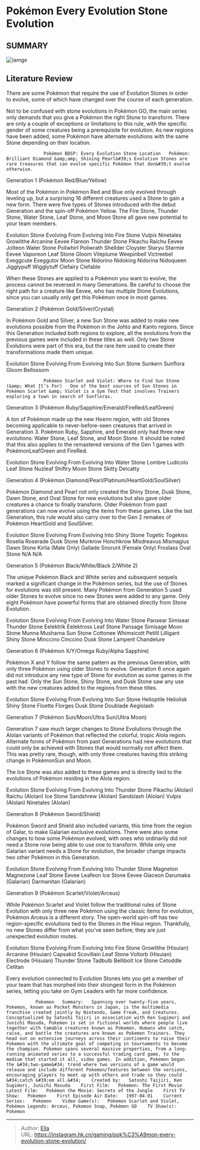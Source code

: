 # Pokémon Every Evolution Stone Evolution


## SUMMARY 

![iamge](https://static1.srcdn.com/wordpress/wp-content/uploads/2021/02/Pokemon-Evolution-Stones-Cover.jpg)

## Literature Review

There are some Pokémon that require the use of Evolution Stones in order to evolve, some of which have changed over the course of each generation.





Not to be confused with stone evolutions in Pokémon GO, the main series only demands that you give a Pokémon the right Stone to transform. There are only a couple of exceptions or limitations to this rule, with the specific gender of some creatures being a prerequisite for evolution. As new regions have been added, some Pokémon have alternate evolutions with the same Stone depending on their location.




                  Pokémon BDSP: Every Evolution Stone Location   Pokémon: Brilliant Diamond &amp;amp; Shining Pearl&#39;s Evolution Stones are rare treasures that can evolve specific Pokémon that don&#39;t evolve otherwise.   


 Generation 1 (Pokémon Red/Blue/Yellow) 
          

Most of the Pokémon in Pokémon Red and Blue only evolved through leveling up, but a surprising 16 different creatures used a Stone to gain a new form. There were five types of Stones introduced with the debut Generation and the spin-off Pokémon Yellow. The Fire Stone, Thunder Stone, Water Stone, Leaf Stone, and Moon Stone all gave new potential to your team members.

  Evolution Stone   Evolving From   Evolving Into    Fire Stone   Vulpix   Ninetales    Growlithe   Arcanine    Eevee   Flareon    Thunder Stone   Pikachu   Raichu    Eevee   Jolteon    Water Stone   Poliwhirl   Poliwrath    Shellder   Cloyster    Staryu   Starmie    Eevee   Vaporeon    Leaf Stone   Gloom   Vileplume    Weepinbell   Victreebel    Exeggcute   Exeggutor    Moon Stone   Nidorino   Nidoking    Nidorina   Nidoqueen    Jigglypuff   Wigglytuff    Clefairy   Clefable   








When these Stones are applied to a Pokémon you want to evolve, the process cannot be reversed in many Generations. Be careful to choose the right path for a creature like Eevee, who has multiple Stone Evolutions, since you can usually only get this Pokémon once in most games.






 Generation 2 (Pokémon Gold/Silver/Crystal) 
          

In Pokémon Gold and Silver, a new Sun Stone was added to make new evolutions possible from the Pokémon in the Johto and Kanto regions. Since this Generation included both regions to explore, all the evolutions from the previous games were included in these titles as well. Only two Stone Evolutions were part of this era, but the rare item used to create their transformations made them unique.

  Evolution Stone   Evolving From   Evolving Into    Sun Stone   Sunkern   Sunflora    Gloom   Bellossom   






                  Pokémon Scarlet and Violet: Where to Find Sun Stone (&amp; What It’s For)   One of the best sources of Sun Stones in Pokémon Scarlet &amp; Violet is a Gym Test that involves Trainers exploring a town in search of Sunfloras.   



 Generation 3 (Pokémon Ruby/Sapphire/Emerald/FireRed/LeafGreen) 
          

A ton of Pokémon made up the new Hoenn region, with old Stones becoming applicable to never-before-seen creatures that arrived in Generation 3. Pokémon Ruby, Sapphire, and Emerald only had three new evolutions: Water Stone, Leaf Stone, and Moon Stone. It should be noted that this also applies to the remastered versions of the Gen 1 games with PokémonLeafGreen and FireRed.

  Evolution Stone   Evolving From   Evolving Into    Water Stone   Lombre   Ludicolo    Leaf Stone   Nuzleaf   Shiftry    Moon Stone   Skitty   Delcatty   








 Generation 4 (Pokémon Diamond/Pearl/Platinum/HeartGold/SoulSilver) 
          

Pokémon Diamond and Pearl not only created the Shiny Stone, Dusk Stone, Dawn Stone, and Oval Stone for new evolutions but also gave older creatures a chance to finally transform. Older Pokémon from past generations can now evolve using the items from these games. Like the last Generation, this rule would also carry over to the Gen 2 remakes of Pokémon HeartGold and SoulSilver.

  Evolution Stone   Evolving From   Evolving Into    Shiny Stone   Togetic   Togekiss    Roselia   Roserade    Dusk Stone   Murkrow   Honchkrow    Misdreavus   Mismagius    Dawn Stone   Kirlia (Male Only)   Gallade    Snorunt (Female Only)   Froslass    Oval Stone   N/A   N/A   








 Generation 5 (Pokémon Black/White/Black 2/White 2) 
          

The unique Pokémon Black and White series and subsequent sequels marked a significant change in the Pokémon series, but the use of Stones for evolutions was still present. Many Pokémon from Generation 5 used older Stones to evolve since no new Stones were added to any game. Only eight Pokémon have powerful forms that are obtained directly from Stone Evolution.

  Evolution Stone   Evolving From   Evolving Into    Water Stone   Pansear   Simisear    Thunder Stone   Eelektrik   Eelektross    Leaf Stone   Pansage   Simisage    Moon Stone   Munna   Musharna    Sun Stone   Cottonee   Whimsicott    Petilil   Lilligant    Shiny Stone   Minccino   Cinccino    Dusk Stone   Lampent   Chandelure   








 Generation 6 (Pokémon X/Y/Omega Ruby/Alpha Sapphire) 
          

Pokémon X and Y follow the same pattern as the previous Generation, with only three Pokémon using older Stones to evolve. Generation 6 once again did not introduce any new type of Stone for evolution as some games in the past had. Only the Sun Stone, Shiny Stone, and Dusk Stone saw any use with the new creatures added to the regions from these titles.

  Evolution Stone   Evolving From   Evolving Into    Sun Stone   Helioptile   Heliolisk    Shiny Stone   Floette   Florges    Dusk Stone   Doublade   Aegislash   





 Generation 7 (Pokémon Sun/Moon/Ultra Sun/Ultra Moon) 
          




Generation 7 saw much larger changes to Stone Evolutions through the Alolan variants of Pokémon that reflected the colorful, tropic Alola region. Alternate forms of Pokémon from past Generations had new evolutions that could only be achieved with Stones that would normally not affect them. This was pretty rare, though, with only three creatures having this striking change in PokémonSun and Moon.



The Ice Stone was also added to these games and is directly tied to the evolutions of Pokémon residing in the Alola region.




  Evolution Stone   Evolving From   Evolving Into    Thunder Stone   Pikachu (Alolan)   Raichu (Alolan)    Ice Stone   Sandshrew (Alolan)   Sandslash (Alolan)    Vulpix (Alolan)   Ninetales (Alolan)   





 Generation 8 (Pokémon Sword/Shield) 
          




Pokémon Sword and Shield also included variants, this time from the region of Galar, to make Galarian exclusive evolutions. There were also some changes to how some Pokémon evolved, with ones who ordinarily did not need a Stone now being able to use one to transform. While only one Galarian variant needs a Stone for evolution, the broader change impacts two other Pokémon in this Generation.

  Evolution Stone   Evolving From   Evolving Into    Thunder Stone   Magneton   Magnezone    Leaf Stone   Eevee   Leafeon    Ice Stone   Eevee   Glaceon    Darumaka (Galarian)   Darmanitan (Galarian)   





 Generation 9 (Pokémon Scarlet/Violet/Arceus) 
          




While Pokémon Scarlet and Violet follow the traditional rules of Stone Evolution with only three new Pokémon using the classic items for evolution, Pokémon Arceus is a different story. The open-world spin-off has two region-specific evolutions tied to the Stones in the Hisui region. Thankfully, no new Stones differ from what you&#39;ve seen before; they are just unexpected evolution routes.

  Evolution Stone   Evolving From   Evolving Into    Fire Stone   Growlithe (Hisuian)   Arcanine (Hisuian)    Capsakid   Scovillain    Leaf Stone   Voltorb (Hisuian)   Electrode (Hisuian)    Thunder Stone   Tadbulb   Bellibolt    Ice Stone   Cetoddle   Cetitan   



Every evolution connected to Evolution Stones lets you get a member of your team that has morphed into their strongest form in the Pokémon series, letting you take on Gym Leaders with far more confidence.




               Pokemon   Summary:   Spanning over twenty-five years, Pokemon, known as Pocket Monsters in Japan, is the multimedia franchise created jointly by Nintendo, Game Freak, and Creatures. Conceptualized by Satoshi Tajiri in association with Ken Sugimori and Junichi Masuda, Pokemon is set in fictional worlds where people live together with tamable creatures known as Pokemon. Humans who catch, raise, and battle the creatures are known as Pokemon Trainers. They head out on extensive journeys across their continents to raise their Pokemon with the ultimate goal of competing in tournaments to become the champion. Pokemon spans several massive properties, from a long-running animated series to a successful trading card game, to the medium that started it all, video games. In addition, Pokemon began the &#34;two-game&#34; trend where two versions of a game would release and include different Pokemon/features between the versions, encouraging players to meet up with others and trade so they could &#34;catch &#39;em all.&#34;    Created by:   Satoshi Taijiri, Ken Sugimori, Junichi Masuda    First Film:   Pokemon: The First Movie    Latest Film:   Pokémon the Movie: Secrets of the Jungle    First TV Show:   Pokemon    First Episode Air Date:   1997-04-01    Current Series:   Pokemon    Video Game(s):   Pokemon Scarlet and Violet, Pokémon Legends: Arceus, Pokemon Snap, Pokémon GO    TV Show(s):   Pokemon      

---

> Author: [Ella](https://instagram.hk.cn/)  
> URL: https://instagram.hk.cn/gaming/pok%C3%A9mon-every-evolution-stone-evolution/  

